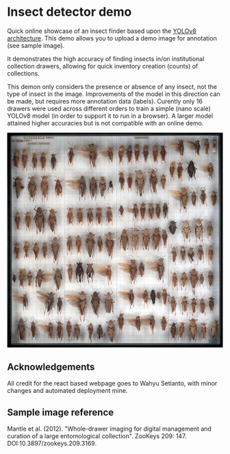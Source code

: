 # Insect detector demo

Quick online showcase of an insect finder based upon the [YOLOv8 architecture](https://github.com/ultralytics/ultralytics). This demo allows you to upload a demo image for annotation (see sample image).

It demonstrates the high accuracy of finding insects in/on institutional collection drawers, allowing for quick inventory creation (counts) of collections.

This demon only considers the presence or absence of any insect, not the type of insect in the image. Improvements of the model in this direction can be made, but requires more annotation data (labels). Curently only 16 drawers were used across different orders to train a simple (nano scale) YOLOv8 model (in order to support it to run in a browser). A larger model attained higher accuracies but is not compatible with an online demo.

![](sample.jpeg)

## Acknowledgements

All credit for the react based webpage goes to Wahyu Setianto, with minor
changes and automated deployment mine.

## Sample image reference

Mantle et al. (2012). "Whole-drawer imaging for digital management and curation of a large entomological collection". ZooKeys 209: 147. DOI:10.3897/zookeys.209.3169.
